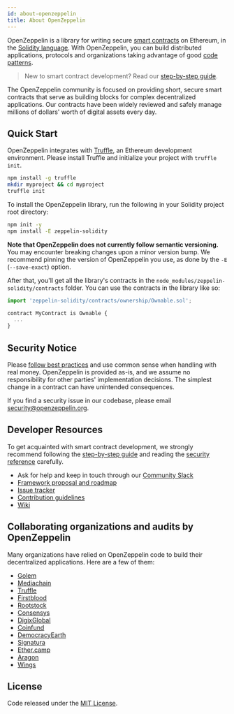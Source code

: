 ```yaml
---
id: about-openzeppelin
title: About OpenZeppelin
---
```


OpenZeppelin is a library for writing secure [smart contracts](https://en.wikipedia.org/wiki/Smart_contract) on Ethereum, in the [Solidity language](https://solidity.readthedocs.io/en/develop/). With OpenZeppelin, you can build distributed applications, protocols and
organizations taking advantage of good [code patterns](code-patterns.md).

> New to smart contract development? Read our [step-by-step guide](start-here.md).

The OpenZeppelin community is focused on providing short, secure smart contracts that serve as building blocks for complex
decentralized applications. Our contracts have been widely reviewed and safely manage millions of dollars' worth
of digital assets every day. 


## Quick Start

OpenZeppelin integrates with [Truffle](https://github.com/ConsenSys/truffle), an Ethereum development environment. Please install Truffle and initialize your project with `truffle init`.

```sh
npm install -g truffle
mkdir myproject && cd myproject
truffle init
```

To install the OpenZeppelin library, run the following in your Solidity project root directory:
```sh
npm init -y
npm install -E zeppelin-solidity
```

**Note that OpenZeppelin does not currently follow semantic versioning.** You may encounter breaking changes upon a minor version bump. We recommend pinning the version of OpenZeppelin you use, as done by the `-E` (`--save-exact`) option.

After that, you'll get all the library's contracts in the `node_modules/zeppelin-solidity/contracts` folder. You can use the contracts in the library like so:

```js
import 'zeppelin-solidity/contracts/ownership/Ownable.sol';

contract MyContract is Ownable {
  ...
}
```

## Security Notice
Please [follow best practices](principles.md) and use common sense when handling with real money.
OpenZeppelin is provided as-is, and we assume no responsibility for other
parties' implementation decisions. The simplest change in a contract can have
unintended consequences.

If you find a security issue in our codebase, please email [security@openzeppelin.org](mailto:security@openzeppelin.org).

## Developer Resources
To get acquainted with smart contract development, we strongly recommend
following the [step-by-step guide](start-here.md) and reading the [security reference](principles.md) carefully.

- Ask for help and keep in touch through our [Community Slack](https://slack.openzeppelin.org)
- [Framework proposal and roadmap](https://medium.com/zeppelin-blog/zeppelin-framework-proposal-and-development-roadmap-fdfa9a3a32ab)
- [Issue tracker](https://github.com/OpenZeppelin/zeppelin-solidity/issues)
- [Contribution guidelines](https://github.com/OpenZeppelin/zeppelin-solidity/blob/master/CONTRIBUTING.md)
- [Wiki](https://github.com/OpenZeppelin/zeppelin-solidity/wiki)


## Collaborating organizations and audits by OpenZeppelin

Many organizations have relied on OpenZeppelin code to build their decentralized
applications. Here are a few of them:

- [Golem](https://golem.network/)
- [Mediachain](http://www.mediachain.io/)
- [Truffle](http://truffleframework.com/)
- [Firstblood](https://firstblood.io/)
- [Rootstock](https://www.rsk.co/)
- [Consensys](https://consensys.net/)
- [DigixGlobal](https://www.dgx.io/)
- [Coinfund](https://coinfund.io/)
- [DemocracyEarth](https://democracy.earth/)
- [Signatura](https://signatura.co/)
- [Ether.camp](http://www.ether.camp/)
- [Aragon](https://aragon.one/)
- [Wings](https://wings.ai/)

## License

Code released under the [MIT License](https://github.com/OpenZeppelin/zeppelin-solidity/blob/master/LICENSE).

